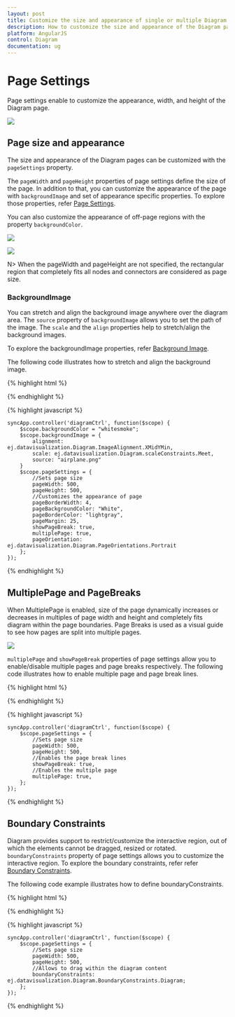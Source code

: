 ```yaml
---
layout: post
title: Customize the size and appearance of single or multiple Diagram pages
description: How to customize the size and appearance of the Diagram pages?
platform: AngularJS
control: Diagram
documentation: ug
---
```



# Page Settings 

Page settings enable to customize the appearance, width, and height of the Diagram page.

![](/angular-1/Diagram/Page-Settings_images/Page-Settings_img1.png)

## Page size and appearance

The size and appearance of the Diagram pages can be customized with the `pageSettings` property. 

The `pageWidth` and `pageHeight` properties of page settings define the size of the page. In addition to that, you can customize the appearance of the page with `backgroundImage` and set of appearance specific properties.
To explore those properties, refer [Page Settings](/api/js/ejDiagram#members:pagesettings "Page Settings").

You can also customize the appearance of off-page regions with the property `backgroundColor`.

![](/angular-1/Diagram/Page-Settings_images/Page-Settings_img2.png)

![](/angular-1/Diagram/Page-Settings_images/Page-Settings_img3.png)

N> When the pageWidth and pageHeight are not specified, the rectangular region that completely fits all nodes and connectors are considered as page size.

### BackgroundImage

You can stretch and align the background image anywhere over the diagram area. 
The `source` property of `backgroundImage` allows you to set the path of the image. The `scale` and the `align` properties help to stretch/align the background images.
 
To explore the backgroundImage properties, refer [Background Image](/api/js/ejDiagram#members:backgroundimage "Background Image").


The following code illustrates how to stretch and align the background image.

{% highlight html %}

<div ng-controller="diagramCtrl">
    <div>
        <ej-diagram id="diagramCore" e-height="500px" e-width="700px" e-nodes="nodes" e-backgroundcolor="backgroundColor" e-backgroundImage="backgroundImage" e-pagesettings-pageheight="pageSettings.pageHeight" 
        e-pagesettings-pagewidth="pageSettings.pageWidth" e-pagesettings-pagebackgroundcolor="pageSettings.pageBackgroundColor" e-pagesettings-pageborderwidth="pageSettings.pageBorderWidth"
        e-pagesettings-pagebordercolor="pageSettings.pageBorderColor" e-pagesettings-pagemargin="pageSettings.pageMargin" e-pagesettings-showpagebreak="pageSettings.showPageBreak"
        e-pagesettings-pageorientation="pageSettings.pageOrientation" e-pagesettings-multiplepage="pageSettings.multiplePage">
        </ej-diagram>
    </div>
</div>

{% endhighlight %}

{% highlight javascript %}

    syncApp.controller('diagramCtrl', function($scope) {
        $scope.backgroundColor = "whitesmoke";
        $scope.backgroundImage = {
            alignment: ej.datavisualization.Diagram.ImageAlignment.XMidYMin,
            scale: ej.datavisualization.Diagram.scaleConstraints.Meet,
            source: "airplane.png"
        }
        $scope.pageSettings = {
            //Sets page size
            pageWidth: 500,
            pageHeight: 500,
            //Customizes the appearance of page
            pageBorderWidth: 4,
            pageBackgroundColor: "White",
            pageBorderColor: "lightgray",
            pageMargin: 25,
            showPageBreak: true,
            multiplePage: true,
            pageOrientation: ej.datavisualization.Diagram.PageOrientations.Portrait
        };
    });

{% endhighlight %}

## MultiplePage and PageBreaks

When MultiplePage is enabled, size of the page dynamically increases or decreases in multiples of page width and height and completely fits diagram within the page boundaries. Page Breaks is used as a visual guide to see how pages are split into multiple pages.

![](/angular-1/Diagram/Page-Settings_images/Page-Settings_img4.png)

`multiplePage` and `showPageBreak` properties of page settings allow you to enable/disable multiple pages and page breaks respectively.
The following code illustrates how to enable multiple page and page break lines.

{% highlight html %}

<div ng-controller="diagramCtrl">
    <div>
        <ej-diagram id="diagramCore" e-height="500px" e-width="700px" e-pagesettings-pageheight="pageSettings.pageHeight" e-pagesettings-pagewidth="pageSettings.pageWidth" 
        e-pagesettings-showpagebreak="pageSettings.showPageBreak" e-pagesettings-multiplepage="pageSettings.multiplePage">
        </ej-diagram>
    </div>
</div>

{% endhighlight %}

{% highlight javascript %}

    syncApp.controller('diagramCtrl', function($scope) {
        $scope.pageSettings = {
            //Sets page size
            pageWidth: 500,
            pageHeight: 500,
            //Enables the page break lines
            showPageBreak: true,
            //Enables the multiple page
            multiplePage: true,
        };
    });

{% endhighlight %}

## Boundary Constraints

 Diagram provides support to restrict/customize the interactive region, out of which the elements cannot be dragged, resized or rotated. 
 `boundaryConstraints` property of page settings allows you to customize the interactive region. To explore the boundary constraints, refer refer [Boundary Constraints](/api/js/ejDiagram#members:boundaryConstraints "Boundary Constraints").

The following code example illustrates how to define boundaryConstraints.

{% highlight html %}

<div ng-controller="diagramCtrl">
    <div>
        <ej-diagram id="diagramCore" e-height="500px" e-width="700px" e-pagesettings-pageheight="pageSettings.pageHeight"
         e-pagesettings-pagewidth="pageSettings.pageWidth" e-pagesettings-boundaryConstraints="pageSettings.boundaryConstraints" </ej-diagram>
    </div>
</div>

  {% endhighlight %}

{% highlight javascript %}

    syncApp.controller('diagramCtrl', function($scope) {
        $scope.pageSettings = {
            //Sets page size
            pageWidth: 500,
            pageHeight: 500,
            //Allows to drag within the diagram content
            boundaryConstraints: ej.datavisualization.Diagram.BoundaryConstraints.Diagram;
        };
    });
  
  {% endhighlight %}